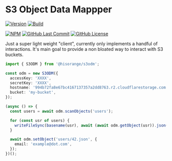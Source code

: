 # S3 Object Data Mappper

[![Version](https://badge.fury.io/gh/hisorange%2Fs3odm.svg)](https://badge.fury.io/gh/hisorange%2Fs3odm)
[![Build](https://github.com/hisorange/s3odm/actions/workflows/ci.yml/badge.svg?branch=main)](https://github.com/hisorange/s3odm/actions/workflows/ci.yml)

[![NPM](https://img.shields.io/npm/dt/@hisorange/s3odm?label=NPM)](https://www.npmjs.com/package/@hisorange/s3odm)
[![GitHub Last Commit](https://img.shields.io/github/last-commit/hisorange/s3odm)](https://github.com/hisorange/s3odm/commits/main)
[![GitHub License](https://img.shields.io/github/license/hisorange/s3odm)](https://github.com/hisorange/s3odm/blob/main/LICENSE)

Just a super light weight "client", currently only implements a handful of interactions.
It's main goal to provide a non bloated way to interact with S3 buckets.

```typescript
import { S3ODM } from '@hisorange/s3odm';

const odm = new S3ODM({
  accessKey: 'XXXX',
  secretKey: 'XXXX',
  hostname: '994b72fa8e67bc4167137357a2dd8763.r2.cloudflarestorage.com',
  bucket: 'my-bucket',
});

(async () => {
  const users = await odm.scanObjects('users');

  for (const usr of users) {
    writeFileSync(basename(usr), await (await odm.getObject(usr)).json());
  }

  await odm.setObject('users/42.json', {
    email: 'example@dot.com',
  });
})();
```
